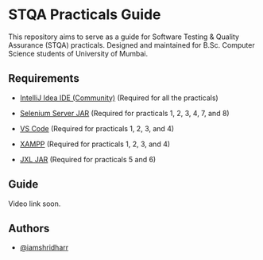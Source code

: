 
# STQA Practicals Guide

This repository aims to serve as a guide for Software Testing & Quality Assurance (STQA) practicals. Designed and maintained for B.Sc. Computer Science students of University of Mumbai.


## Requirements

- [IntelliJ Idea IDE (Community)](https://download.jetbrains.com/idea/ideaIC-2024.1.4.exe) (Required for all the practicals)

- [Selenium Server JAR](https://github.com/SeleniumHQ/selenium/releases/download/selenium-4.22.0/selenium-server-4.22.0.jar) (Required for practicals 1, 2, 3, 4, 7, and 8)

- [VS Code](https://code.visualstudio.com/sha/download?build=stable&os=win32-x64-user) (Required for practicals 1, 2, 3, and 4)

- [XAMPP](https://sourceforge.net/projects/xampp/files/latest/download) (Required for practicals 1, 2, 3, and 4)

- [JXL JAR](https://repo1.maven.org/maven2/net/sourceforge/jexcelapi/jxl/2.6.12/jxl-2.6.12.jar) (Required for practicals 5 and 6)


## Guide

Video link soon.


## Authors

- [@iamshridharr](https://www.github.com/IAmShridharr)

